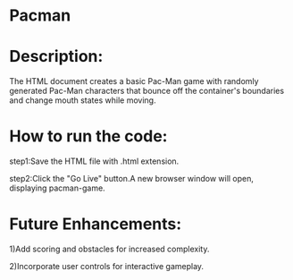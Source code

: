 # Pacman
# Description:
The HTML document creates a basic Pac-Man game with randomly generated Pac-Man characters that bounce off the container's boundaries and change mouth states while moving.

# How to run the code:
step1:Save the HTML file with .html extension.

step2:Click the "Go Live" button.A new browser window will open, displaying pacman-game.

# Future Enhancements:
1)Add scoring and obstacles for increased complexity.

2)Incorporate user controls for interactive gameplay.
